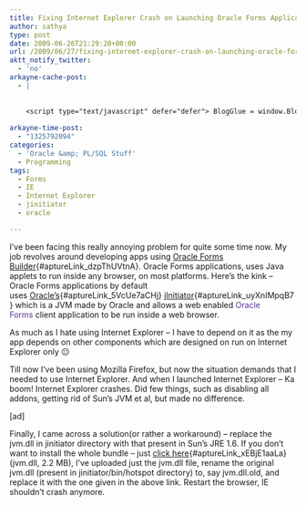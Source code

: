 ```yaml
---
title: Fixing Internet Explorer Crash on Launching Oracle Forms Application with jInitiator
author: sathya
type: post
date: 2009-06-26T21:29:20+00:00
url: /2009/06/27/fixing-internet-explorer-crash-on-launching-oracle-forms-application-with-jinitiator/
aktt_notify_twitter:
  - 'no'
arkayne-cache-post:
  - |
    
    
    <script type="text/javascript" defer="defer"> BlogGlue = window.BlogGlue || window.Arkayne || {}; BlogGlue.baseurl = 'http://www.blogglue.com'; BlogGlue.go = function(e, a, cid, gid) { var id = a.getAttribute('id'); var orig = a.getAttribute('href'); var target = a.getAttribute('target'); var redir = [BlogGlue.baseurl, 'link', cid, gid, ''].join('/'); redir += '?ts=' + Math.random(); redir += '&amp;url=' + escape(a.href); a.setAttribute('href', redir); setTimeout('BlogGlue.restore("' + id + '", "' + orig + '")', 0); return true; }; BlogGlue.restore = function(id, orig) { var a = document.getElementById(id); if (a) a.setAttribute('href', orig); }; </script> <div class="blogglue_plugin" style="display:block;margin:5px 0px 20px 0px;"> <h3 class="blogglue-header blogglue-inner"> More From sathyabhat </h3> <ul class="blogglue-links blogglue-inner"> <li id="blogglue-inner-1"><a href="http://sathyabh.at/2008/01/19/my-laptop-chronicles-obtainingor-trying-to-obtain-a-bsnl-evdo-connection-part-1/?utm_source=BlogGlue_network&amp;utm_medium=BlogGlue_Plugin" id="blogglue-2947642" target="_parent" onclick="return BlogGlue.go(event, this, 2942135, 2947642);" title="My Laptop Chronicles: Obtaining(or trying to obtain) a BSNL EVDO connection Part 1 » My World">My Laptop Chronicles: Obtaining(or trying to obtain) a BSNL EVDO connection Part 1 » My World</a></li> <li id="blogglue-inner-2"><a href="http://sathyabh.at/2008/05/27/dress-up-gmail-with-skins-and-improve-the-functionality/?utm_source=BlogGlue_network&amp;utm_medium=BlogGlue_Plugin" id="blogglue-2965328" target="_parent" onclick="return BlogGlue.go(event, this, 2942135, 2965328);" title="Dress up GMail with Skins – And Improve The Functionality using Better GMail » My World">Dress up GMail with Skins – And Improve The Functionality using Better GMail » My World</a></li> <li id="blogglue-inner-3"><a href="http://sathyabh.at/2008/03/30/how-to-change-the-themes-and-icons-of-sony-ericsson-p1i/?utm_source=BlogGlue_network&amp;utm_medium=BlogGlue_Plugin" id="blogglue-2947746" target="_parent" onclick="return BlogGlue.go(event, this, 2942135, 2947746);" title="How-to: Change the themes and icons of Sony Ericsson P1i » My World">How-to: Change the themes and icons of Sony Ericsson P1i » My World</a></li> </ul> <div class="blogglue-footer" style="margin:10px 0px;display:block !important"> <a href="http://www.blogglue.com/12928-ab7e24be6f12e678fc1a468df18f3f3f/?utm_source=BlogGlue%20Plugin&amp;utm_medium=Recommend&amp;utm_campaign=Plugin&amp;coupon=SATHYABHAT&amp;blogglue_page=2942135" target="_blank" style="text-decoration:none !important;"> <img src="http://www.gravatar.com/avatar.php?default=%2F%2Fs3.amazonaws.com%2Farkayne-media%2Fimg%2Fprofile%2Fdefault_sm.png&amp;size=24&amp;gravatar_id=1375f202e61682cc4963295f4b0430dc" width="24" height="24" border="0" alt="Blog Margeting Related Posts Plugin For sathyabhat" style="display:inline;margin: 0 5px 0 10px; border:1px solid #AAA; width: 24px !important; height: 24px; !important;"/><span style="position:relative;top:-8px;font-family:'Trebuchet MS'; font-size: 0.8em;">Ask <strong>sathyabhat</strong> To Recommend Your Posts</span> </a> <img class="blogglue-hit" style="border:none;left:-9999px;position:absolute;" src="http://www.blogglue.com/widget/hit/2942135.GIF" border="0" alt="Blog Marketing Related Posts Plugin Counter" /> </div> </div>
    
arkayne-time-post:
  - "1325792094"
categories:
  - 'Oracle &amp; PL/SQL Stuff'
  - Programming
tags:
  - Forms
  - IE
  - Internet Explorer
  - jinitiator
  - oracle

---
```

I&#8217;ve been facing this really annoying problem for quite some time now. My job revolves around developing apps using [Oracle Forms Builder][1]{#aptureLink_dzpThUVtnA}. Oracle Forms applications, uses Java applets to run inside any browser, on most platforms. Here&#8217;s the kink &#8211; Oracle Forms applications by default uses [Oracle&#8217;s][2]{#aptureLink_5VcUe7aCHj} [jInitiator][3]{#aptureLink_uyXnIMpqB7} which is a JVM made by Oracle and allows a web enabled <a style="text-decoration: none; background-image: none; background-repeat: initial; background-attachment: initial; -webkit-background-clip: initial; -webkit-background-origin: initial; background-color: initial; color: #5a3696; background-position: initial initial;" title="Oracle Forms" href="http://en.wikipedia.org/wiki/Oracle_Forms">Oracle Forms</a> client application to be run inside a web browser.

As much as I hate using Internet Explorer &#8211; I have to depend on it as the my app depends on other components which are designed on run on Internet Explorer only 😐 

Till now I&#8217;ve been using Mozilla Firefox, but now the situation demands that I needed to use Internet Explorer. And when I launched Internet Explorer &#8211; Ka boom! Internet Explorer crashes. Did few things, such as disabling all addons, getting rid of Sun&#8217;s JVM et al, but made no difference.

[ad]

Finally, I came across a solution(or rather a workaround) &#8211; replace the jvm.dll in jinitiator directory with that present in Sun&#8217;s JRE 1.6. If you don&#8217;t want to install the whole bundle &#8211; just [click here][4]{#aptureLink_xEBjE1aaLa}(jvm.dll, 2.2 MB), I&#8217;ve uploaded just the jvm.dll file, rename the original jvm.dll (present in jinitiator/bin/hotspot directory) to, say jvm.dll.old, and replace it with the one given in the above link. Restart the browser, IE shouldn&#8217;t crash anymore.

 [1]: http://en.wikipedia.org/wiki/Oracle%20Forms
 [2]: http://en.wikipedia.org/wiki/Oracle%20Corporation
 [3]: http://en.wikipedia.org/wiki/Jinitiator
 [4]: http://files.getdropbox.com/u/3353/jvm.dll